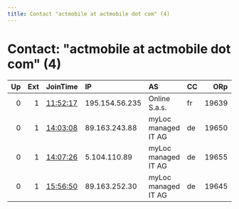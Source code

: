 ```yaml
---
title: Contact "actmobile at actmobile dot com" (4)
---
```


# Contact: "actmobile at actmobile dot com" (4)

|   Up |   Ext | JoinTime                                                                                            | IP             | AS                  | CC   |   ORp |   Dirp | OS    | Version   | Nickname        |   eFamMembers |
|-----:|------:|:----------------------------------------------------------------------------------------------------|:---------------|:--------------------|:-----|------:|-------:|:------|:----------|:----------------|--------------:|
|    0 |     1 | [11:52:17](https://metrics.torproject.org/rs.html#details/576E8039C7885FC87E890D16A79269A495603417) | 195.154.56.235 | Online S.a.s.       | fr   | 19639 |      0 | Linux | 0.4.5.7   | CdgExitRelay    |             1 |
|    0 |     1 | [14:03:08](https://metrics.torproject.org/rs.html#details/CC5A4B623CEF559FB7820819B9F70C3D7D448E2A) | 89.163.243.88  | myLoc managed IT AG | de   | 19650 |      0 | Linux | 0.4.5.7   | 159DusExitRelay |             1 |
|    0 |     1 | [14:07:26](https://metrics.torproject.org/rs.html#details/DB61E7BB1115D0BAD7BA57C8AD4144FA5D3E09AA) | 5.104.110.89   | myLoc managed IT AG | de   | 19655 |      0 | Linux | 0.4.5.7   | 168DusExitRelay |             1 |
|    0 |     1 | [15:56:50](https://metrics.torproject.org/rs.html#details/66D46887205A6E7D40CC4F295A2C1F96D91991D2) | 89.163.252.30  | myLoc managed IT AG | de   | 19645 |      0 | Linux | 0.4.5.7   | 223DusExitRelay |             1 |
